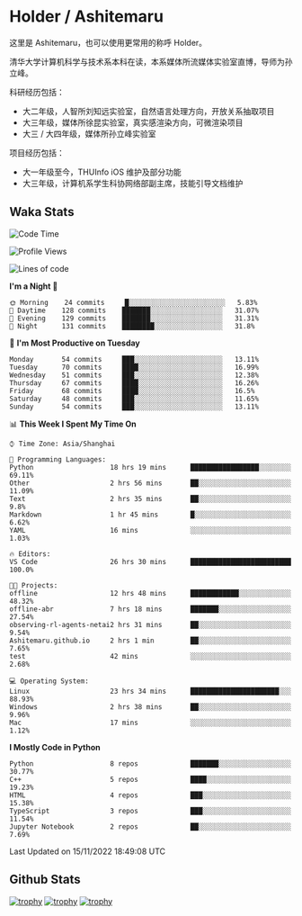 # Holder / Ashitemaru

这里是 Ashitemaru，也可以使用更常用的称呼 Holder。

清华大学计算机科学与技术系本科在读，本系媒体所流媒体实验室直博，导师为孙立峰。

科研经历包括：

- 大二年级，人智所刘知远实验室，自然语言处理方向，开放关系抽取项目
- 大三年级，媒体所徐昆实验室，真实感渲染方向，可微渲染项目
- 大三 / 大四年级，媒体所孙立峰实验室

项目经历包括：

- 大一年级至今，THUInfo iOS 维护及部分功能
- 大三年级，计算机系学生科协网络部副主席，技能引导文档维护

## Waka Stats

<!--START_SECTION:waka-->
![Code Time](http://img.shields.io/badge/Code%20Time-194%20hrs%2044%20mins-blue)

![Profile Views](http://img.shields.io/badge/Profile%20Views-0-blue)

![Lines of code](https://img.shields.io/badge/From%20Hello%20World%20I%27ve%20Written-328%20Thousand%20lines%20of%20code-blue)

**I'm a Night 🦉** 

```text
🌞 Morning    24 commits     █░░░░░░░░░░░░░░░░░░░░░░░░   5.83% 
🌆 Daytime    128 commits    ███████░░░░░░░░░░░░░░░░░░   31.07% 
🌃 Evening    129 commits    ███████░░░░░░░░░░░░░░░░░░   31.31% 
🌙 Night      131 commits    ████████░░░░░░░░░░░░░░░░░   31.8%

```
📅 **I'm Most Productive on Tuesday** 

```text
Monday       54 commits     ███░░░░░░░░░░░░░░░░░░░░░░   13.11% 
Tuesday      70 commits     ████░░░░░░░░░░░░░░░░░░░░░   16.99% 
Wednesday    51 commits     ███░░░░░░░░░░░░░░░░░░░░░░   12.38% 
Thursday     67 commits     ████░░░░░░░░░░░░░░░░░░░░░   16.26% 
Friday       68 commits     ████░░░░░░░░░░░░░░░░░░░░░   16.5% 
Saturday     48 commits     ███░░░░░░░░░░░░░░░░░░░░░░   11.65% 
Sunday       54 commits     ███░░░░░░░░░░░░░░░░░░░░░░   13.11%

```


📊 **This Week I Spent My Time On** 

```text
⌚︎ Time Zone: Asia/Shanghai

💬 Programming Languages: 
Python                   18 hrs 19 mins      █████████████████░░░░░░░░   69.11% 
Other                    2 hrs 56 mins       ██░░░░░░░░░░░░░░░░░░░░░░░   11.09% 
Text                     2 hrs 35 mins       ██░░░░░░░░░░░░░░░░░░░░░░░   9.8% 
Markdown                 1 hr 45 mins        █░░░░░░░░░░░░░░░░░░░░░░░░   6.62% 
YAML                     16 mins             ░░░░░░░░░░░░░░░░░░░░░░░░░   1.03%

🔥 Editors: 
VS Code                  26 hrs 30 mins      █████████████████████████   100.0%

🐱‍💻 Projects: 
offline                  12 hrs 48 mins      ████████████░░░░░░░░░░░░░   48.32% 
offline-abr              7 hrs 18 mins       ███████░░░░░░░░░░░░░░░░░░   27.54% 
observing-rl-agents-netai2 hrs 31 mins       ██░░░░░░░░░░░░░░░░░░░░░░░   9.54% 
Ashitemaru.github.io     2 hrs 1 min         ██░░░░░░░░░░░░░░░░░░░░░░░   7.65% 
test                     42 mins             ░░░░░░░░░░░░░░░░░░░░░░░░░   2.68%

💻 Operating System: 
Linux                    23 hrs 34 mins      ██████████████████████░░░   88.93% 
Windows                  2 hrs 38 mins       ██░░░░░░░░░░░░░░░░░░░░░░░   9.96% 
Mac                      17 mins             ░░░░░░░░░░░░░░░░░░░░░░░░░   1.12%

```

**I Mostly Code in Python** 

```text
Python                   8 repos             ███████░░░░░░░░░░░░░░░░░░   30.77% 
C++                      5 repos             ████░░░░░░░░░░░░░░░░░░░░░   19.23% 
HTML                     4 repos             ███░░░░░░░░░░░░░░░░░░░░░░   15.38% 
TypeScript               3 repos             ███░░░░░░░░░░░░░░░░░░░░░░   11.54% 
Jupyter Notebook         2 repos             ██░░░░░░░░░░░░░░░░░░░░░░░   7.69%

```



 Last Updated on 15/11/2022 18:49:08 UTC
<!--END_SECTION:waka-->

## Github Stats

[![trophy](https://github-profile-trophy.vercel.app/?username=Ashitemaru&column=7)](https://github.com/Ashitemaru)
[![trophy](https://github-readme-stats.vercel.app/api?username=Ashitemaru&show_icons=true&include_all_commits=true)](https://github.com/Ashitemaru)
[![trophy](https://github-readme-stats.vercel.app/api/top-langs/?username=Ashitemaru&layout=compact)](https://github.com/Ashitemaru)

<!--
**Ashitemaru/Ashitemaru** is a ✨ _special_ ✨ repository because its `README.md` (this file) appears on your GitHub profile.

Here are some ideas to get you started:

- 🔭 I’m currently working on ...
- 🌱 I’m currently learning ...
- 👯 I’m looking to collaborate on ...
- 🤔 I’m looking for help with ...
- 💬 Ask me about ...
- 📫 How to reach me: ...
- 😄 Pronouns: ...
- ⚡ Fun fact: ...
-->
